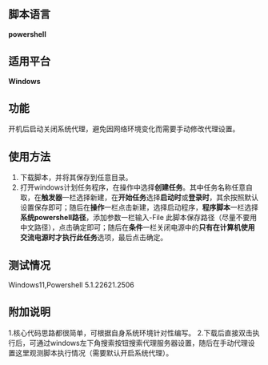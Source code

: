 ## 脚本语言
**powershell**
## 适用平台
**Windows**
## 功能
开机后启动关闭系统代理，避免因网络环境变化而需要手动修改代理设置。
## 使用方法
1. 下载脚本，并将其保存到任意目录。
2. 打开windows计划任务程序，在操作中选择**创建任务**。其中任务名称任意自取，在**触发器**一栏选择新建，在**开始任务**选择**启动时**或**登录时**，其余按照默认设置保存即可；随后在**操作**一栏点击新建，选择启动程序，**程序脚本**一栏选择**系统powershell路径**，添加参数一栏输入-File 此脚本保存路径（尽量不要用中文路径），点击确定即可；随后在**条件**一栏关闭电源中的**只有在计算机使用交流电源时才执行此任务**选项，最后点击确定。
## 测试情况
Windows11,Powershell 5.1.22621.2506
## 附加说明
1.核心代码思路都很简单，可根据自身系统环境针对性编写。
2.下载后直接双击执行后，可通过windows左下角搜索按钮搜索代理服务器设置，随后在手动代理设置这里观测脚本执行情况（需要默认开启系统代理）。    